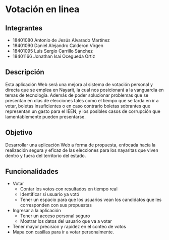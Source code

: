 # Votación en linea 

## Integrantes

- 18401080 Antonio de Jesús Alvarado Martínez
- 18401090 Daniel Alejandro Calderon Virgen
- 18401095 Luis Sergio Carrillo Sánchez
- 18401166 Jonathan Isai Ocegueda Ortiz

## Descripción
Esta aplicación Web será una mejora al sistema de votación personal y directa que se emplea en Nayarit, la cual nos posicionará a la vanguardia en temas de tecnología. Además de poder solucionar problemas que se presentan en días de elecciones tales como el tiempo que se tarda en ir a votar, boletas insuficientes o en caso contrario boletas sobrantes que representan un gasto para el IEEN, y los posibles casos de corrupción que lamentablemente pueden presentarse. 
## Objetivo
Desarrollar una aplicación Web a forma de propuesta, enfocada hacía la realización segura y eficaz de las elecciones para los nayaritas que viven dentro y fuera del territorio del estado. 
## Funcionalidades
- Votar
    - Contar los votos con resultados en tiempo real
    - Identificar si usuario ya votó
    - Tener un espacio para que los usuarios vean los candidatos que les corresponden con sus propuestas
- Ingresar a la aplicación
    - Tener un acceso personal seguro
    - Mostrar los datos del usuario que va a votar
- Tener mayor precision y rapidez en el conteo de votos
- Mapa con casillas para ir a votar personalmente.
